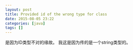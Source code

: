 ```yaml
---
layout: post
title: Provided id of the wrong type for class
date: 2015-08-05 23:22
categories: [java]
tags: []
---
```

是因为ID类型不对的缘故。
我这是因为传的是一个string类型的。
